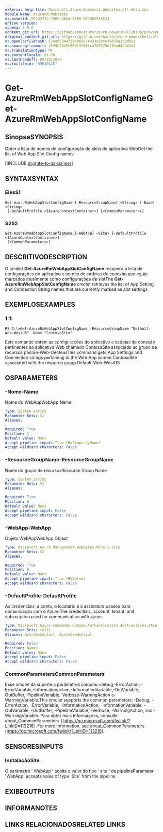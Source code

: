 ```yaml
---
external help file: Microsoft.Azure.Commands.Websites.dll-Help.xml
Module Name: AzureRM.Websites
ms.assetid: EF2D377C-C000-4BCA-8EB9-58C805FA5C31
online version: ''
schema: 2.0.0
content_git_url: https://github.com/Azure/azure-powershell/blob/preview/src/ResourceManager/Websites/Commands.Websites/help/Get-AzureRmWebAppSlotConfigName.md
original_content_git_url: https://github.com/Azure/azure-powershell/blob/preview/src/ResourceManager/Websites/Commands.Websites/help/Get-AzureRmWebAppSlotConfigName.md
ms.openlocfilehash: 196e653447204b65c7f431e29fe76078a268dda1
ms.sourcegitcommit: f599b50d5e980197d1fca769378df90a842b42a1
ms.translationtype: MT
ms.contentlocale: pt-BR
ms.lasthandoff: 08/20/2020
ms.locfileid: "93610445"
---
```

# <span data-ttu-id="691cb-101">Get-AzureRmWebAppSlotConfigName</span><span class="sxs-lookup"><span data-stu-id="691cb-101">Get-AzureRmWebAppSlotConfigName</span></span>

## <span data-ttu-id="691cb-102">Sinopse</span><span class="sxs-lookup"><span data-stu-id="691cb-102">SYNOPSIS</span></span>
<span data-ttu-id="691cb-103">Obter a lista de nomes de configuração de slots do aplicativo Web</span><span class="sxs-lookup"><span data-stu-id="691cb-103">Get the list of Web App Slot Config names</span></span>

[!INCLUDE [migrate-to-az-banner](../../includes/migrate-to-az-banner.md)]

## <span data-ttu-id="691cb-104">SYNTAX</span><span class="sxs-lookup"><span data-stu-id="691cb-104">SYNTAX</span></span>

### <span data-ttu-id="691cb-105">Eles</span><span class="sxs-lookup"><span data-stu-id="691cb-105">S1</span></span>
```
Get-AzureRmWebAppSlotConfigName [-ResourceGroupName] <String> [-Name] <String>
 [-DefaultProfile <IAzureContextContainer>] [<CommonParameters>]
```

### <span data-ttu-id="691cb-106">S2</span><span class="sxs-lookup"><span data-stu-id="691cb-106">S2</span></span>
```
Get-AzureRmWebAppSlotConfigName [-WebApp] <Site> [-DefaultProfile <IAzureContextContainer>]
 [<CommonParameters>]
```

## <span data-ttu-id="691cb-107">DESCRITIVO</span><span class="sxs-lookup"><span data-stu-id="691cb-107">DESCRIPTION</span></span>
<span data-ttu-id="691cb-108">O cmdlet **Get-AzureRmWebAppSlotConfigName** recupera a lista de configurações do aplicativo e nomes de cadeias de conexão que estão marcados atualmente como configurações de slot</span><span class="sxs-lookup"><span data-stu-id="691cb-108">The **Get-AzureRmWebAppSlotConfigName** cmdlet retrieves the list of App Setting and Connection String names that are currently marked as slot settings</span></span>

## <span data-ttu-id="691cb-109">EXEMPLOS</span><span class="sxs-lookup"><span data-stu-id="691cb-109">EXAMPLES</span></span>

### <span data-ttu-id="691cb-110">1:</span><span class="sxs-lookup"><span data-stu-id="691cb-110">1:</span></span>
```
PS C:\>Get-AzureRmWebAppSlotConfigName -ResourceGroupName "Default-Web-WestUS" -Name "ContosoSite"
```

<span data-ttu-id="691cb-111">Este comando obtém as configurações do aplicativo e cadeias de conexão pertinentes ao aplicativo Web chamado ContosoSite associado ao grupo de recursos padrão-Web-Oesteus</span><span class="sxs-lookup"><span data-stu-id="691cb-111">This command gets App Settings and Connection strings pertaining to the Web App named ContosoSite associated with the resource group Default-Web-WestUS</span></span>

## <span data-ttu-id="691cb-112">OS</span><span class="sxs-lookup"><span data-stu-id="691cb-112">PARAMETERS</span></span>

### <span data-ttu-id="691cb-113">-Nome</span><span class="sxs-lookup"><span data-stu-id="691cb-113">-Name</span></span>
<span data-ttu-id="691cb-114">Nome do WebApp</span><span class="sxs-lookup"><span data-stu-id="691cb-114">WebApp Name</span></span>

```yaml
Type: System.String
Parameter Sets: S1
Aliases: 

Required: True
Position: 1
Default value: None
Accept pipeline input: True (ByPropertyName)
Accept wildcard characters: False
```

### <span data-ttu-id="691cb-115">-ResourceGroupName</span><span class="sxs-lookup"><span data-stu-id="691cb-115">-ResourceGroupName</span></span>
<span data-ttu-id="691cb-116">Nome do grupo de recursos</span><span class="sxs-lookup"><span data-stu-id="691cb-116">Resource Group Name</span></span>

```yaml
Type: System.String
Parameter Sets: S1
Aliases: 

Required: True
Position: 0
Default value: None
Accept pipeline input: False
Accept wildcard characters: False
```

### <span data-ttu-id="691cb-117">-WebApp</span><span class="sxs-lookup"><span data-stu-id="691cb-117">-WebApp</span></span>
<span data-ttu-id="691cb-118">Objeto WebApp</span><span class="sxs-lookup"><span data-stu-id="691cb-118">WebApp Object</span></span>

```yaml
Type: Microsoft.Azure.Management.WebSites.Models.Site
Parameter Sets: S2
Aliases: 

Required: True
Position: 0
Default value: None
Accept pipeline input: True (ByValue)
Accept wildcard characters: False
```

### <span data-ttu-id="691cb-119">-DefaultProfile</span><span class="sxs-lookup"><span data-stu-id="691cb-119">-DefaultProfile</span></span>
<span data-ttu-id="691cb-120">As credenciais, a conta, o locatário e a assinatura usados para comunicação com o Azure.</span><span class="sxs-lookup"><span data-stu-id="691cb-120">The credentials, account, tenant, and subscription used for communication with azure.</span></span>

```yaml
Type: Microsoft.Azure.Commands.Common.Authentication.Abstractions.IAzureContextContainer
Parameter Sets: (All)
Aliases: AzureRmContext, AzureCredential

Required: False
Position: Named
Default value: None
Accept pipeline input: False
Accept wildcard characters: False
```

### <span data-ttu-id="691cb-121">CommonParameters</span><span class="sxs-lookup"><span data-stu-id="691cb-121">CommonParameters</span></span>
<span data-ttu-id="691cb-122">Esse cmdlet dá suporte a parâmetros comuns:-debug,-ErrorAction,-ErrorVariable,-Informationaction,-InformationVariable,-OutVariable,-OutBuffer,-PipelineVariable,-Verbose-WarningAction e-WarningVariable.</span><span class="sxs-lookup"><span data-stu-id="691cb-122">This cmdlet supports the common parameters: -Debug, -ErrorAction, -ErrorVariable, -InformationAction, -InformationVariable, -OutVariable, -OutBuffer, -PipelineVariable, -Verbose, -WarningAction, and -WarningVariable.</span></span> <span data-ttu-id="691cb-123">Para obter mais informações, consulte about_CommonParameters ( https://go.microsoft.com/fwlink/?LinkID=113216) .</span><span class="sxs-lookup"><span data-stu-id="691cb-123">For more information, see about_CommonParameters (https://go.microsoft.com/fwlink/?LinkID=113216).</span></span>

## <span data-ttu-id="691cb-124">SENSORES</span><span class="sxs-lookup"><span data-stu-id="691cb-124">INPUTS</span></span>

### <span data-ttu-id="691cb-125">Instalação</span><span class="sxs-lookup"><span data-stu-id="691cb-125">Site</span></span>
<span data-ttu-id="691cb-126">O parâmetro ' WebApp ' aceita o valor do tipo ' site ' da pipeline</span><span class="sxs-lookup"><span data-stu-id="691cb-126">Parameter 'WebApp' accepts value of type 'Site' from the pipeline</span></span>

## <span data-ttu-id="691cb-127">EXIBE</span><span class="sxs-lookup"><span data-stu-id="691cb-127">OUTPUTS</span></span>

## <span data-ttu-id="691cb-128">INFORMA</span><span class="sxs-lookup"><span data-stu-id="691cb-128">NOTES</span></span>

## <span data-ttu-id="691cb-129">LINKS RELACIONADOS</span><span class="sxs-lookup"><span data-stu-id="691cb-129">RELATED LINKS</span></span>

